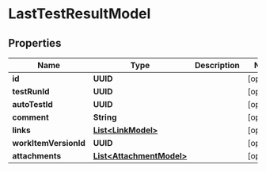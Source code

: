 

# LastTestResultModel


## Properties

| Name | Type | Description | Notes |
|------------ | ------------- | ------------- | -------------|
|**id** | **UUID** |  |  [optional] |
|**testRunId** | **UUID** |  |  [optional] |
|**autoTestId** | **UUID** |  |  [optional] |
|**comment** | **String** |  |  [optional] |
|**links** | [**List&lt;LinkModel&gt;**](LinkModel.md) |  |  [optional] |
|**workItemVersionId** | **UUID** |  |  [optional] |
|**attachments** | [**List&lt;AttachmentModel&gt;**](AttachmentModel.md) |  |  [optional] |



